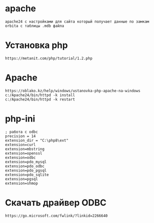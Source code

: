 # apache
    apache24 с настройками для сайта который получает данные по замкам orbita с таблицы .mdb файла 

# Установка php
    https://metanit.com/php/tutorial/1.2.php

# Apache
    https://oblako.kz/help/windows/ustanovka-php-apache-na-windows
    c:/Apache24/bin/httpd -k install
    c:/Apache24/bin/httpd -k restart

# php-ini
    ; работа с odbc
    precision = 14
    extension_dir = "C:\php8\ext"
    extension=curl
    extension=mbstring
    extension=openssl
    extension=odbc
    extension=pdo_mysql
    extension=pdo_odbc
    extension=pdo_pgsql
    extension=pdo_sqlite
    extension=pgsql
    extension=shmop

# Скачать драйвер ODBC 

    https://go.microsoft.com/fwlink/?linkid=2266640

